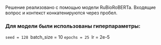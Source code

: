 Решение реализовано с помощью модели RuBioRoBERTa. 
Входящие вопрос и контекст конкатенируются через пробел. 
### Для модели были использованы гиперпараметры:
`seed = 128
`batch_size = 10
`epochs = 25
`lr = 2e-5